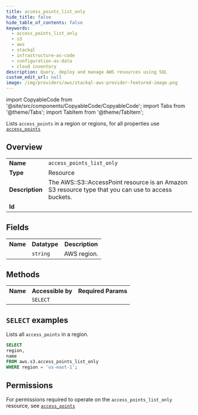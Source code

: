 ```yaml
---
title: access_points_list_only
hide_title: false
hide_table_of_contents: false
keywords:
  - access_points_list_only
  - s3
  - aws
  - stackql
  - infrastructure-as-code
  - configuration-as-data
  - cloud inventory
description: Query, deploy and manage AWS resources using SQL
custom_edit_url: null
image: /img/providers/aws/stackql-aws-provider-featured-image.png
---
```


import CopyableCode from '@site/src/components/CopyableCode/CopyableCode';
import Tabs from '@theme/Tabs';
import TabItem from '@theme/TabItem';

Lists <code>access_points</code> in a region or regions, for all properties use <a href="/providers/aws/serviceName/access_points/"><code>access_points</code></a>

## Overview
<table><tbody>
<tr><td><b>Name</b></td><td><code>access_points_list_only</code></td></tr>
<tr><td><b>Type</b></td><td>Resource</td></tr>
<tr><td><b>Description</b></td><td>The AWS::S3::AccessPoint resource is an Amazon S3 resource type that you can use to access buckets.</td></tr>
<tr><td><b>Id</b></td><td><CopyableCode code="aws.s3.access_points_list_only" /></td></tr>
</tbody></table>

## Fields
<table><tbody><tr><th>Name</th><th>Datatype</th><th>Description</th></tr><tr><td><CopyableCode code="region" /></td><td><code>string</code></td><td>AWS region.</td></tr>
</tbody></table>

## Methods

<table><tbody>
  <tr>
    <th>Name</th>
    <th>Accessible by</th>
    <th>Required Params</th>
  </tr>
  <tr>
    <td><CopyableCode code="list_resources" /></td>
    <td><code>SELECT</code></td>
    <td><CopyableCode code="region" /></td>
  </tr>
</tbody></table>

## `SELECT` examples
Lists all <code>access_points</code> in a region.
```sql
SELECT
region,
name
FROM aws.s3.access_points_list_only
WHERE region = 'us-east-1';
```


## Permissions

For permissions required to operate on the <code>access_points_list_only</code> resource, see <a href="/providers/aws/s3/access_points/#permissions"><code>access_points</code></a>

